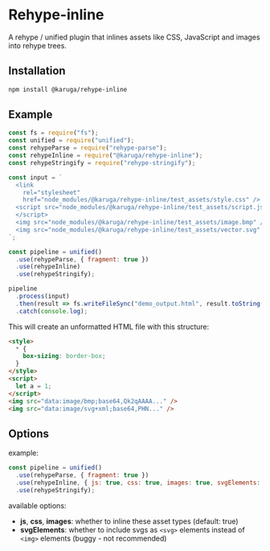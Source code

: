 # Rehype-inline

A rehype / unified plugin that inlines assets like CSS, JavaScript and images into rehype trees.

## Installation

```bash
npm install @karuga/rehype-inline
```

## Example

```js
const fs = require("fs");
const unified = require("unified");
const rehypeParse = require("rehype-parse");
const rehypeInline = require("@karuga/rehype-inline");
const rehypeStringify = require("rehype-stringify");

const input = `
  <link
    rel="stylesheet"
    href="node_modules/@karuga/rehype-inline/test_assets/style.css" />
  <script src="node_modules/@karuga/rehype-inline/test_assets/script.js">
  </script>
  <img src="node_modules/@karuga/rehype-inline/test_assets/image.bmp" />
  <img src="node_modules/@karuga/rehype-inline/test_assets/vector.svg" />
`;

const pipeline = unified()
  .use(rehypeParse, { fragment: true })
  .use(rehypeInline)
  .use(rehypeStringify);

pipeline
  .process(input)
  .then(result => fs.writeFileSync("demo_output.html", result.toString()))
  .catch(console.log);
```

This will create an unformatted HTML file with this structure:

```html
<style>
  * {
    box-sizing: border-box;
  }
</style>
<script>
  let a = 1;
</script>
<img src="data:image/bmp;base64,Qk2qAAAA..." />
<img src="data:image/svg+xml;base64,PHN..." />
```

## Options

example:

```js
const pipeline = unified()
  .use(rehypeParse, { fragment: true })
  .use(rehypeInline, { js: true, css: true, images: true, svgElements: false })
  .use(rehypeStringify);
```

available options:

- **js**, **css**, **images**: whether to inline these asset types (default: true)
- **svgElements**: whether to include svgs as `<svg>` elements instead of `<img>` elements (buggy - not recommended)
